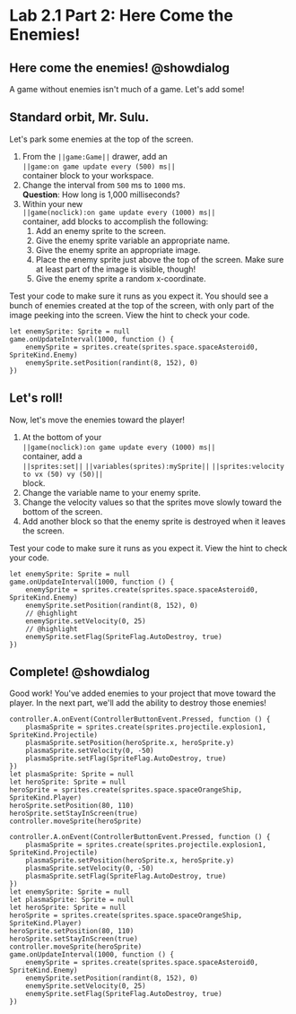 # Lab 2.1 Part 2: Here Come the Enemies!

## Here come the enemies! @showdialog

A game without enemies isn't much of a game. Let's add some!

## Standard orbit, Mr. Sulu.

Let's park some enemies at the top of the screen.

1.   From the ``||game:Game||`` drawer, add an   
``||game:on game update every (500) ms||``   
container block to your workspace.
1.   Change the interval from `500` ms to `1000` ms.   
**Question**: How long is 1,000 milliseconds?
1.   Within your new   
``||game(noclick):on game update every (1000) ms||``   
container,
add blocks to accomplish the following:
     1.   Add an enemy sprite to the screen.
     1.   Give the enemy sprite variable an appropriate name.
     1.   Give the enemy sprite an appropriate image.
     1.   Place the enemy sprite just above the top of the screen.
          Make sure at least part of the image is visible, though!
     1.   Give the enemy sprite a random x-coordinate.

Test your code to make sure it runs as you expect it.
You should see a bunch of enemies created at the top of the screen, with only
part of the image peeking into the screen.
View the hint to check your code.

```blocks
let enemySprite: Sprite = null
game.onUpdateInterval(1000, function () {
    enemySprite = sprites.create(sprites.space.spaceAsteroid0, SpriteKind.Enemy)
    enemySprite.setPosition(randint(8, 152), 0)
})
```

## Let's roll!

Now, let's move the enemies toward the player!

1.   At the bottom of your   
``||game(noclick):on game update every (1000) ms||``   
container, add a   
``||sprites:set||`` ``||variables(sprites):mySprite||``
``||sprites:velocity to vx (50) vy (50)||``   
block.
1.   Change the variable name to your enemy sprite.
1.   Change the velocity values so that the sprites move slowly
toward the bottom of the screen.
1.   Add another block so that the enemy sprite is destroyed when it leaves
the screen.

Test your code to make sure it runs as you expect it.
View the hint to check your code.

```blocks
let enemySprite: Sprite = null
game.onUpdateInterval(1000, function () {
    enemySprite = sprites.create(sprites.space.spaceAsteroid0, SpriteKind.Enemy)
    enemySprite.setPosition(randint(8, 152), 0)
    // @highlight
    enemySprite.setVelocity(0, 25)
    // @highlight
    enemySprite.setFlag(SpriteFlag.AutoDestroy, true)
})
```

## Complete! @showdialog

Good work! You've added enemies to your project that move toward the player.
In the next part, we'll add the ability to destroy those enemies!

```template
controller.A.onEvent(ControllerButtonEvent.Pressed, function () {
    plasmaSprite = sprites.create(sprites.projectile.explosion1, SpriteKind.Projectile)
    plasmaSprite.setPosition(heroSprite.x, heroSprite.y)
    plasmaSprite.setVelocity(0, -50)
    plasmaSprite.setFlag(SpriteFlag.AutoDestroy, true)
})
let plasmaSprite: Sprite = null
let heroSprite: Sprite = null
heroSprite = sprites.create(sprites.space.spaceOrangeShip, SpriteKind.Player)
heroSprite.setPosition(80, 110)
heroSprite.setStayInScreen(true)
controller.moveSprite(heroSprite)
```

```ghost
controller.A.onEvent(ControllerButtonEvent.Pressed, function () {
    plasmaSprite = sprites.create(sprites.projectile.explosion1, SpriteKind.Projectile)
    plasmaSprite.setPosition(heroSprite.x, heroSprite.y)
    plasmaSprite.setVelocity(0, -50)
    plasmaSprite.setFlag(SpriteFlag.AutoDestroy, true)
})
let enemySprite: Sprite = null
let plasmaSprite: Sprite = null
let heroSprite: Sprite = null
heroSprite = sprites.create(sprites.space.spaceOrangeShip, SpriteKind.Player)
heroSprite.setPosition(80, 110)
heroSprite.setStayInScreen(true)
controller.moveSprite(heroSprite)
game.onUpdateInterval(1000, function () {
    enemySprite = sprites.create(sprites.space.spaceAsteroid0, SpriteKind.Enemy)
    enemySprite.setPosition(randint(8, 152), 0)
    enemySprite.setVelocity(0, 25)
    enemySprite.setFlag(SpriteFlag.AutoDestroy, true)
})
```